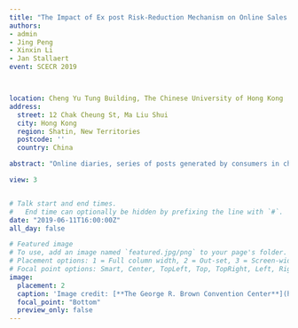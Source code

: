 ```yaml
---
title: "The Impact of Ex post Risk-Reduction Mechanism on Online Sales: Evidence from Complications Insurance for Cosmetic Surgeries"
authors:
- admin
- Jing Peng
- Xinxin Li
- Jan Stallaert
event: SCECR 2019



location: Cheng Yu Tung Building, The Chinese University of Hong Kong
address:
  street: 12 Chak Cheung St, Ma Liu Shui
  city: Hong Kong
  region: Shatin, New Territories
  postcode: ''
  country: China

abstract: "Online diaries, series of posts generated by consumers in chronological order to record their post-consumption experience over time, have recently emerged in professional services platforms. As a novel form of electronic word-of-mouth (eWOM), an online diary has an initiating post and some optional follow-up posts. Compared to conventional online reviews with a single post, the dynamic structure of online diaries may change the way consumers search and process information. Using a large dataset from an online platform of cosmetic procedures, this paper empirically investigates 1) whether providing follow-ups in online diaries affects the sales of professional services, and 2) how the impact of follow-ups is moderated by the perceived risk of professional services and the quality of service providers. We find that providing follow-ups in diaries has a positive effect on the sales of the respective cosmetic procedures. Moreover, the effect is weaker for high-quality providers than for low-quality providers, indicating that the quality of providers substitutes the effect of follow-ups. Interestingly, the effect of follow-ups is asymmetric for procedures with high and low perceived risks. For high-risk procedures, providing follow-ups increases sales regardless of the quality of providers. In contrast, for low-risk procedures, providing follow-ups substantially increases sales for low-quality providers, but not for high-quality providers. Finally, the substitution effect of the quality of providers over follow-ups is stronger for procedures with a lower perceived risk. Our findings provide important implications for both platform owners and service providers."

view: 3


# Talk start and end times.
#   End time can optionally be hidden by prefixing the line with `#`.
date: "2019-06-11T16:00:00Z"
all_day: false

# Featured image
# To use, add an image named `featured.jpg/png` to your page's folder.
# Placement options: 1 = Full column width, 2 = Out-set, 3 = Screen-width
# Focal point options: Smart, Center, TopLeft, Top, TopRight, Left, Right, BottomLeft, Bottom, BottomRight
image:
  placement: 2
  caption: 'Image credit: [**The George R. Brown Convention Center**](https://www.eypae.com/client/houstonfirst-corporation/george-r-brown-convention-center)'
  focal_point: "Bottom"
  preview_only: false
---
```






